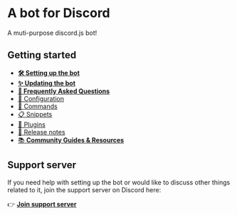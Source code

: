 # A bot for Discord
A muti-purpose discord.js bot!

## Getting started
* **[🛠️ Setting up the bot](docs/setup.md)**
* **[✨ Updating the bot](docs/updating.md)**
* **[🙋 Frequently Asked Questions](docs/faq.md)**
* [📝 Configuration](docs/configuration.md)
* [🤖 Commands](docs/commands.md)
* [📋 Snippets](docs/snippets.md)
* [🧩 Plugins](docs/plugins.md)
* [📌 Release notes](CHANGELOG.md)
* [📚 **Community Guides & Resources**](https://github.com/Dragory/modmailbot-community-resources)

## Support server
If you need help with setting up the bot or would like to discuss other things related to it, join the support server on Discord here:

👉 **[Join support server](https://github.com)**
